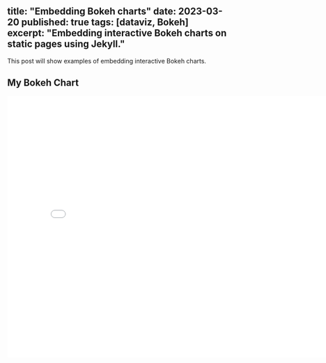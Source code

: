title: "Embedding Bokeh charts"
date: 2023-03-20
published: true
tags: [dataviz, Bokeh]
excerpt: "Embedding interactive Bokeh charts on static pages using Jekyll."
---

This post will show examples of embedding interactive Bokeh charts.

## My Bokeh Chart

<iframe src="charts/Focuscrime.html" width="800" height="600" frameborder="0"></iframe>
